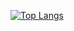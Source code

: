 [![Top Langs](https://github-readme-stats-sigma-five.vercel.app/api/top-langs/?username=AlexeySeySey&hide=html,css,twig,dockerfile,php,javascript,shell,vue)](https://github.com/anuraghazra/github-readme-stats)
